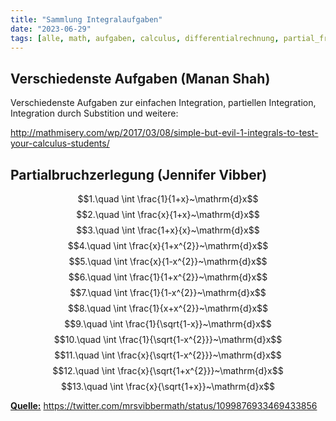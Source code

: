 ```yaml
---
title: "Sammlung Integralaufgaben"
date: "2023-06-29"
tags: [alle, math, aufgaben, calculus, differentialrechnung, partial_fraction, partialbruchzerlegung, substitution, integral]
---
```


## Verschiedenste Aufgaben (Manan Shah)

Verschiedenste Aufgaben zur einfachen Integration, partiellen Integration, Integration durch Substition und weitere: 

http://mathmisery.com/wp/2017/03/08/simple-but-evil-1-integrals-to-test-your-calculus-students/

## Partialbruchzerlegung (Jennifer Vibber)

$$1.\quad \int \frac{1}{1+x}~\mathrm{d}x$$
$$2.\quad \int \frac{x}{1+x}~\mathrm{d}x$$
$$3.\quad \int \frac{1+x}{x}~\mathrm{d}x$$
$$4.\quad \int \frac{x}{1+x^{2}}~\mathrm{d}x$$
$$5.\quad \int \frac{x}{1-x^{2}}~\mathrm{d}x$$
$$6.\quad \int \frac{1}{1+x^{2}}~\mathrm{d}x$$
$$7.\quad \int \frac{1}{1-x^{2}}~\mathrm{d}x$$
$$8.\quad \int \frac{1}{x+x^{2}}~\mathrm{d}x$$
$$9.\quad \int \frac{1}{\sqrt{1-x}}~\mathrm{d}x$$
$$10.\quad \int \frac{1}{\sqrt{1-x^{2}}}~\mathrm{d}x$$
$$11.\quad \int \frac{x}{\sqrt{1-x^{2}}}~\mathrm{d}x$$
$$12.\quad \int \frac{x}{\sqrt{1+x^{2}}}~\mathrm{d}x$$
$$13.\quad \int \frac{x}{\sqrt{1+x}}~\mathrm{d}x$$

<u>**Quelle:**</u> https://twitter.com/mrsvibbermath/status/1099876933469433856
